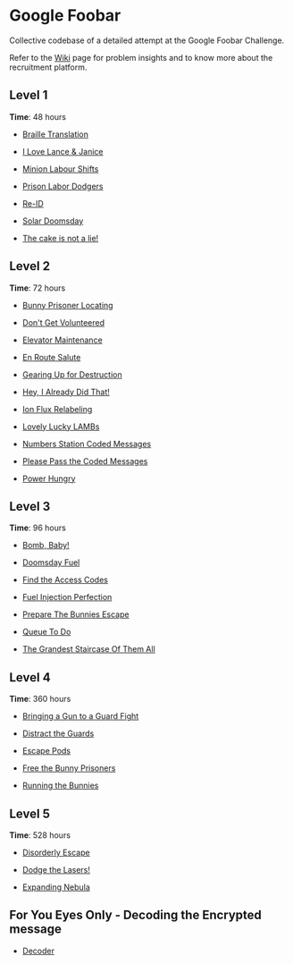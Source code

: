 # Google Foobar
Collective codebase of a detailed attempt at the Google Foobar Challenge. 

Refer to the [Wiki](https://github.com/leander-dsouza/Google_Foobar_2020/wiki/Google-Foobar---A-Secret-Recruitment-Platform) page for problem insights and to know more about the recruitment platform.

## Level 1
**Time**: 48 hours

   * [Braille Translation](https://github.com/leander-dsouza/Google_Foobar_2020/tree/master/Level%201/braille-translation)
   
   * [I Love Lance & Janice](https://github.com/leander-dsouza/Google_Foobar_2020/tree/master/Level%201/i-love-lance-janice)
   
   * [Minion Labour Shifts](https://github.com/leander-dsouza/Google_Foobar_2020/tree/master/Level%201/minion-labor-shifts)
   
   * [Prison Labor Dodgers](https://github.com/leander-dsouza/Google_Foobar_2020/tree/master/Level%201/prison-labor-dodgers)
   
   * [Re-ID](https://github.com/leander-dsouza/Google_Foobar_2020/tree/master/Level%201/re-id)
   
   * [Solar Doomsday](https://github.com/leander-dsouza/Google_Foobar_2020/tree/master/Level%201/solar-doomsday)
   
   * [The cake is not a lie!](https://github.com/leander-dsouza/Google_Foobar_2020/tree/master/Level%201/the-cake-is-not-a-lie)

## Level 2
**Time**: 72 hours

   * [Bunny Prisoner Locating](https://github.com/leander-dsouza/Google_Foobar_2020/tree/master/Level%202/bunny-prisoner-locating)
   
   * [Don't Get Volunteered](https://github.com/leander-dsouza/Google_Foobar_2020/tree/master/Level%202/dont-get-volunteered)
   
   * [Elevator Maintenance](https://github.com/leander-dsouza/Google_Foobar_2020/tree/master/Level%202/elevator-maintenance)
   
   * [En Route Salute](https://github.com/leander-dsouza/Google_Foobar_2020/tree/master/Level%202/en-route-salute)
   
   * [Gearing Up for Destruction](https://github.com/leander-dsouza/Google_Foobar_2020/tree/master/Level%202/gearing-up-for-destruction)
   
   * [Hey, I Already Did That!](https://github.com/leander-dsouza/Google_Foobar_2020/tree/master/Level%202/hey-i-already-did-that)
   
   * [Ion Flux Relabeling](https://github.com/leander-dsouza/Google_Foobar_2020/tree/master/Level%202/ion-flux-relabeling)
   
   * [Lovely Lucky LAMBs](https://github.com/leander-dsouza/Google_Foobar_2020/tree/master/Level%202/lovely-lucky-lambs)
    
   * [Numbers Station Coded Messages](https://github.com/leander-dsouza/Google_Foobar_2020/tree/master/Level%202/numbers-station-coded-messages)
   
   * [Please Pass the Coded Messages](https://github.com/leander-dsouza/Google_Foobar_2020/tree/master/Level%202/please-pass-the-coded-messages)
   
   * [Power Hungry](https://github.com/leander-dsouza/Google_Foobar_2020/tree/master/Level%202/power-hungry)
   

## Level 3
**Time**: 96 hours

   * [Bomb, Baby!](https://github.com/leander-dsouza/Google_Foobar_2020/tree/master/Level%203/bomb-baby)
   
   * [Doomsday Fuel](https://github.com/leander-dsouza/Google_Foobar_2020/tree/master/Level%203/doomsday-fuel)
   
   * [Find the Access Codes](https://github.com/leander-dsouza/Google_Foobar_2020/tree/master/Level%203/find-the-access-codes)
   
   * [Fuel Injection Perfection](https://github.com/leander-dsouza/Google_Foobar_2020/tree/master/Level%203/fuel-injection-perfection)
   
   * [Prepare The Bunnies Escape](https://github.com/leander-dsouza/Google_Foobar_2020/tree/master/Level%203/prepare-the-bunnies-escape)

   * [Queue To Do](https://github.com/leander-dsouza/Google_Foobar_2020/tree/master/Level%203/queue-to-do)
   
   * [The Grandest Staircase Of Them All](https://github.com/leander-dsouza/Google_Foobar_2020/tree/master/Level%203/the-grandest-staircase-of-them-all)
   

## Level 4
**Time**: 360 hours

   * [Bringing a Gun to a Guard Fight](https://github.com/leander-dsouza/Google_Foobar_2020/tree/master/Level%204/bringing-a-gun-to-a-guard-fight)

   * [Distract the Guards](https://github.com/leander-dsouza/Google_Foobar_2020/tree/master/Level%204/distract-the-guards)
   
   * [Escape Pods](https://github.com/leander-dsouza/Google_Foobar_2020/tree/master/Level%204/escape-pods)
   
   * [Free the Bunny Prisoners](https://github.com/leander-dsouza/Google_Foobar_2020/tree/master/Level%204/free-the-bunny-prisoners)
   
   * [Running the Bunnies](https://github.com/leander-dsouza/Google_Foobar_2020/tree/master/Level%204/running-with-bunnies)


## Level 5
**Time**: 528 hours
   
   * [Disorderly Escape](https://github.com/leander-dsouza/Google_Foobar_2020/tree/master/Level%205/disorderly-step)
   
   * [Dodge the Lasers!](https://github.com/leander-dsouza/Google_Foobar_2020/tree/master/Level%205/dodge-the-lasers)
   
   * [Expanding Nebula](https://github.com/leander-dsouza/Google_Foobar_2020/tree/master/Level%205/expanding-nebula)


## For You Eyes Only - Decoding the Encrypted message

   * [Decoder](https://github.com/leander-dsouza/Google_Foobar_2020/blob/master/For%20Your%20Eyes%20Only/decoder.py)
